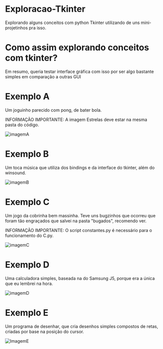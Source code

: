 # Exploracao-Tkinter
Explorando alguns conceitos com python Tkinter utilizando de uns mini-projetinhos pra isso.

# Como assim explorando conceitos com tkinter?
Em resumo, queria testar interface gráfica com isso por ser algo bastante simples em comparação a outras GUI

# Exemplo A
Um joguinho parecido com pong, de bater bola. 

INFORMAÇÃO IMPORTANTE: A imagem Estrelas deve estar na mesma pasta do código.

![imagemA](https://github.com/budes/Exploracao-Tkinter/blob/main/Exemplos/A.png)

# Exemplo B 
Um toca música que utiliza dos bindings e da interface do tkinter, além do winsound.

![imagemB](https://github.com/budes/Exploracao-Tkinter/blob/main/Exemplos/B.png)

# Exemplo C
Um jogo da cobrinha bem massinha. Teve uns bugzinhos que ocorreu que foram tão engraçados que salvei na pasta "bugados", recomendo ver.

INFORMAÇÃO IMPORTANTE: O script constantes.py é necessário para o funcionamento do C.py. 

![imagemC](https://github.com/budes/Exploracao-Tkinter/blob/main/Exemplos/C.png)

# Exemplo D
Uma calculadora simples, baseada na do Samsung J5, porque era a única que eu lembrei na hora.

![imagemD](https://github.com/budes/Exploracao-Tkinter/blob/main/Exemplos/D.jpeg)

# Exemplo E
Um programa de desenhar, que cria desenhos simples compostos de retas, criadas por base na posição do cursor.

![ImagemE](https://github.com/budes/Exploracao-Tkinter/blob/main/Exemplos/E.png)
